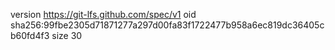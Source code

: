 version https://git-lfs.github.com/spec/v1
oid sha256:99fbe2305d71871277a297d00fa83f1722477b958a6ec819dc36405cb60fd4f3
size 30

